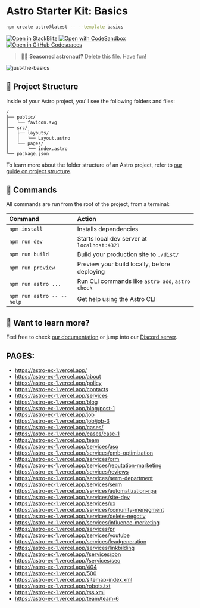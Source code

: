 # Astro Starter Kit: Basics

```sh
npm create astro@latest -- --template basics
```

[![Open in StackBlitz](https://developer.stackblitz.com/img/open_in_stackblitz.svg)](https://stackblitz.com/github/withastro/astro/tree/latest/examples/basics)
[![Open with CodeSandbox](https://assets.codesandbox.io/github/button-edit-lime.svg)](https://codesandbox.io/p/sandbox/github/withastro/astro/tree/latest/examples/basics)
[![Open in GitHub Codespaces](https://github.com/codespaces/badge.svg)](https://codespaces.new/withastro/astro?devcontainer_path=.devcontainer/basics/devcontainer.json)

> 🧑‍🚀 **Seasoned astronaut?** Delete this file. Have fun!

![just-the-basics](https://github.com/withastro/astro/assets/2244813/a0a5533c-a856-4198-8470-2d67b1d7c554)

## 🚀 Project Structure

Inside of your Astro project, you'll see the following folders and files:

```text
/
├── public/
│   └── favicon.svg
├── src/
│   ├── layouts/
│   │   └── Layout.astro
│   └── pages/
│       └── index.astro
└── package.json
```

To learn more about the folder structure of an Astro project, refer to [our guide on project structure](https://docs.astro.build/en/basics/project-structure/).

## 🧞 Commands

All commands are run from the root of the project, from a terminal:

| Command                   | Action                                           |
| :------------------------ | :----------------------------------------------- |
| `npm install`             | Installs dependencies                            |
| `npm run dev`             | Starts local dev server at `localhost:4321`      |
| `npm run build`           | Build your production site to `./dist/`          |
| `npm run preview`         | Preview your build locally, before deploying     |
| `npm run astro ...`       | Run CLI commands like `astro add`, `astro check` |
| `npm run astro -- --help` | Get help using the Astro CLI                     |

## 👀 Want to learn more?

Feel free to check [our documentation](https://docs.astro.build) or jump into our [Discord server](https://astro.build/chat).

## PAGES:

-   https://astro-ex-1.vercel.app/
-   https://astro-ex-1.vercel.app/about
-   https://astro-ex-1.vercel.app/policy
-   https://astro-ex-1.vercel.app/contacts
-   https://astro-ex-1.vercel.app/services
-   https://astro-ex-1.vercel.app/blog
-   https://astro-ex-1.vercel.app/blog/post-1
-   https://astro-ex-1.vercel.app/job
-   https://astro-ex-1.vercel.app/job/job-3
-   https://astro-ex-1.vercel.app/cases/
-   https://astro-ex-1.vercel.app/cases/case-1
-   https://astro-ex-1.vercel.app/team
-   https://astro-ex-1.vercel.app/services/aso
-   https://astro-ex-1.vercel.app/services/gmb-optimization
-   https://astro-ex-1.vercel.app/services/orm
-   https://astro-ex-1.vercel.app/services/reputation-marketing
-   https://astro-ex-1.vercel.app/services/reviews
-   https://astro-ex-1.vercel.app/services/serm-department
-   https://astro-ex-1.vercel.app/services/serm
-   https://astro-ex-1.vercel.app/services/automatization-rpa
-   https://astro-ex-1.vercel.app/services/site-dev
-   https://astro-ex-1.vercel.app/services/ux
-   https://astro-ex-1.vercel.app/services/comunity-menegment
-   https://astro-ex-1.vercel.app/services/delete-negotiv
-   https://astro-ex-1.vercel.app/services/influence-merketing
-   https://astro-ex-1.vercel.app/services/pr
-   https://astro-ex-1.vercel.app/services/youtube
-   https://astro-ex-1.vercel.app/services/leadgeneration
-   https://astro-ex-1.vercel.app/services/linkbilding
-   https://astro-ex-1.vercel.app//services/pbn
-   https://astro-ex-1.vercel.app//services/seo
-   https://astro-ex-1.vercel.app/404
-   https://astro-ex-1.vercel.app/500
-   https://astro-ex-1.vercel.app/sitemap-index.xml
-   https://astro-ex-1.vercel.app/robots.txt
-   https://astro-ex-1.vercel.app/rss.xml
-   https://astro-ex-1.vercel.app/team/team-6
